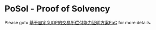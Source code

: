 # PoSol - Proof of Solvency

Please goto [基于自定义IOP的交易所偿付能力证明方案PoC](./docs/基于自定义IOP的交易所偿付能力证明方案PoC.md) for more details.